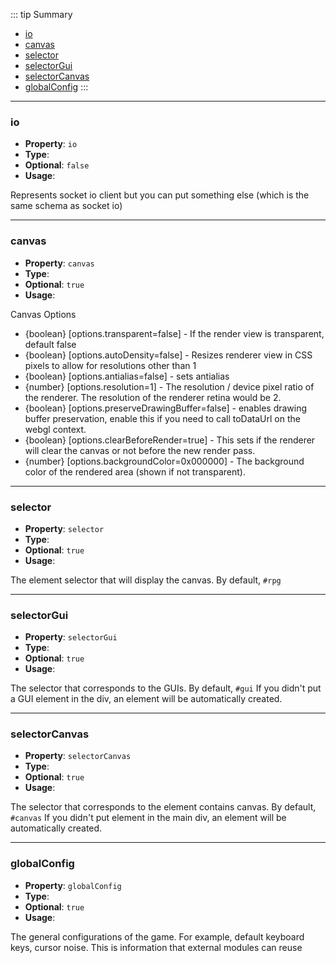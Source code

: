 ::: tip Summary
- [io](#io)
- [canvas](#canvas)
- [selector](#selector)
- [selectorGui](#selectorgui)
- [selectorCanvas](#selectorcanvas)
- [globalConfig](#globalconfig)
:::
---
### io
- **Property**: `io`
- **Type**: <Type type='SocketIO or other' />
- **Optional**: `false` 
- **Usage**:

 
Represents socket io client but you can put something else (which is the same schema as socket io)


---
### canvas
- **Property**: `canvas`
- **Type**: <Type type='object' />
- **Optional**: `true` 
- **Usage**:

 
Canvas Options

* {boolean} [options.transparent=false] - If the render view is transparent, default false
* {boolean} [options.autoDensity=false] - Resizes renderer view in CSS pixels to allow for
  resolutions other than 1
* {boolean} [options.antialias=false] - sets antialias
* {number} [options.resolution=1] - The resolution / device pixel ratio of the renderer. The
 resolution of the renderer retina would be 2.
* {boolean} [options.preserveDrawingBuffer=false] - enables drawing buffer preservation,
 enable this if you need to call toDataUrl on the webgl context.
* {boolean} [options.clearBeforeRender=true] - This sets if the renderer will clear the canvas or
     not before the new render pass.
* {number} [options.backgroundColor=0x000000] - The background color of the rendered area
 (shown if not transparent).


---
### selector
- **Property**: `selector`
- **Type**: <Type type='string' />
- **Optional**: `true` 
- **Usage**:

 
The element selector that will display the canvas. By default, `#rpg`


---
### selectorGui
- **Property**: `selectorGui`
- **Type**: <Type type='string' />
- **Optional**: `true` 
- **Usage**:

 
The selector that corresponds to the GUIs. By default, `#gui`
If you didn't put a GUI element in the div, an element will be automatically created.


---
### selectorCanvas
- **Property**: `selectorCanvas`
- **Type**: <Type type='string' />
- **Optional**: `true` 
- **Usage**:

 
The selector that corresponds to the element contains canvas. By default, `#canvas`
If you didn't put element in the main div, an element will be automatically created.


---
### globalConfig
- **Property**: `globalConfig`
- **Type**: <Type type='object' />
- **Optional**: `true` 
- **Usage**:

 
The general configurations of the game. For example, default keyboard keys, cursor noise. This is information that external modules can reuse

